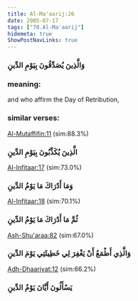 ```yaml
---
title: Al-Ma'aarij:26
date: 2005-07-17
tags: ["70.Al-Ma'aarij"]
hidemeta: true 
ShowPostNavLinks: true 
---
```

### وَالَّذِينَ يُصَدِّقُونَ بِيَوْمِ الدِّينِ
### meaning: 
and who affirm the Day of Retribution,
### similar verses: 

[Al-Mutaffifin:11](/83/11) (sim:88.3%)

### الَّذِينَ يُكَذِّبُونَ بِيَوْمِ الدِّينِ

[Al-Infitaar:17](/82/17) (sim:73.0%)

### وَمَا أَدْرَاكَ مَا يَوْمُ الدِّينِ

[Al-Infitaar:18](/82/18) (sim:70.1%)

### ثُمَّ مَا أَدْرَاكَ مَا يَوْمُ الدِّينِ

[Ash-Shu'araa:82](/26/82) (sim:67.0%)

### وَالَّذِي أَطْمَعُ أَنْ يَغْفِرَ لِي خَطِيئَتِي يَوْمَ الدِّينِ

[Adh-Dhaariyat:12](/51/12) (sim:66.2%)

### يَسْأَلُونَ أَيَّانَ يَوْمُ الدِّينِ
